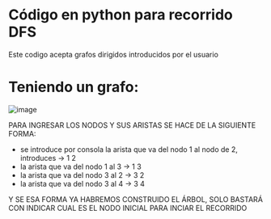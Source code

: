 # Código en python para recorrido DFS
Este codigo acepta grafos dirigidos introducidos por el usuario

# Teniendo un grafo:
![image](https://github.com/user-attachments/assets/3ffdb233-a24e-4b10-8066-e8dee97d658e)

PARA INGRESAR LOS NODOS Y SUS ARISTAS SE HACE DE LA SIGUIENTE FORMA:
- se introduce por consola la arista que va del nodo 1 al nodo de 2, introduces -> 1 2
- la arista que va del nodo 1 al 3 -> 1 3 
- la arista que va del nodo 3 al 2 -> 3 2
- la arista que va del nodo 3 al 4 -> 3 4

Y SE ESA FORMA YA HABREMOS CONSTRUIDO EL ÁRBOL, SOLO BASTARÁ CON INDICAR CUAL ES EL 
NODO INICIAL PARA INCIAR EL RECORRIDO
